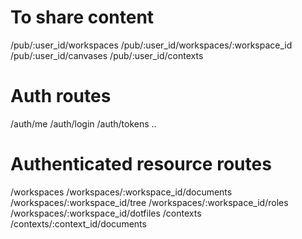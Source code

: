 # To share content
/pub/:user_id/workspaces
/pub/:user_id/workspaces/:workspace_id
/pub/:user_id/canvases
/pub/:user_id/contexts

# Auth routes
/auth/me
/auth/login
/auth/tokens
..

# Authenticated resource routes
/workspaces
/workspaces/:workspace_id/documents
/workspaces/:workspace_id/tree
/workspaces/:workspace_id/roles
/workspaces/:workspace_id/dotfiles
/contexts
/contexts/:context_id/documents

